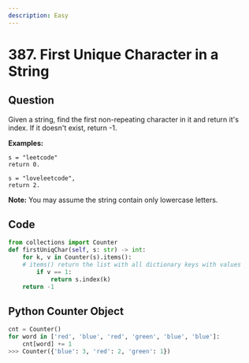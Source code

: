 ```yaml
---
description: Easy
---
```


# 387. First Unique Character in a String

## Question

Given a string, find the first non-repeating character in it and return it's index. If it doesn't exist, return -1.

**Examples:**

```text
s = "leetcode"
return 0.

s = "loveleetcode",
return 2.
```

**Note:** You may assume the string contain only lowercase letters.

## Code 

```python
from collections import Counter
def firstUniqChar(self, s: str) -> int:
    for k, v in Counter(s).items(): 
    # items() return the list with all dictionary keys with values
        if v == 1:
            return s.index(k)
    return -1
```

## Python Counter Object

```python
cnt = Counter()
for word in ['red', 'blue', 'red', 'green', 'blue', 'blue']:
    cnt[word] += 1
>>> Counter({'blue': 3, 'red': 2, 'green': 1})
```

